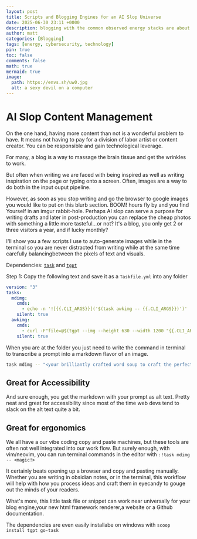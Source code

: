 ```yaml
---
layout: post
title: Scripts and Blogging Engines for an AI Slop Universe
date: 2025-06-30 23:11 +0000
description: blogging with the common observed energy stacks are about to be as outdated as 70s style terminals but there is some lessons to be learned about automation
author: matt
categories: [Blogging]
tags: [energy, cybersecurity, technology]
pin: true
toc: false
comments: false
math: true
mermaid: true
image:
  path: https://envs.sh/uw0.jpg
  alt: a sexy devil on a computer
---
```


# AI Slop Content Management

On the one hand, having more content than not is a wonderful problem to have. It means not having to pay for a division of labor artist or content creator. You can be responsible and gain technological leverage.

For many, a blog is a way to massage the brain tissue and get the wrinkles to work.

But often when writing we are faced with being inspired as well as writing inspiration on the page or typing onto a screen.
Often, images are a way to do both in the input ouput pipeline.

However, as soon as you stop writing and go the browser to google images you would like to put on this blurb section. BOOM! hours fly by and you find Yourself in an imgur rabbit-hole.
Perhaps AI slop can serve a purpose for writing drafts and later in post-production you can replace the cheap photos with something a little more tasteful...or not? It's a blog, you only get 2 or three visitors a year, and if lucky monthly?

I'll show you a few scripts I use to auto-generate images while in the terminal so you are never distracted from writing while at the same time carefully balancingbetween the pixels of text and visuals.

Dependencies: [`task`](https://taskfile.dev/) and [`tgpt`](https://github.com/aandrew-me/tgpt)

Step 1: Copy the following text and save it as a `Taskfile.yml` into any folder

```yaml
version: "3"
tasks:
  mdimg:
    cmds:
      - echo -n '![{{.CLI_ARGS}}]('$(task awkimg -- {{.CLI_ARGS}})')'
    silent: true
  awkimg:
    cmds:
      - curl -F"file=@$(tgpt --img --height 630 --width 1200 "{{.CLI_ARGS}}"| awk '{match($0, /Saved image as ([^ ]+\.jpg)/, arr);  if (arr[1] != "") {print arr[1]} }')" https://envs.sh
    silent: true
```

When you are at the folder you just need to write the command in terminal to transcribe a prompt into a markdown flavor of an image.

```sh
task mdimg -- "<your brilliantly crafted word soup to craft the perfect AI image here>"
```

## Great for Accessibility

And sure enough, you get the markdown with your prompt as alt text. Pretty neat and great for accessibility since most of the time web devs tend to slack on the alt text quite a bit.

## Great for ergonomics

We all have a our vibe coding copy and paste machines, but these tools are often not well integrated into our work flow. But surely enough, with vim/neovim, you can run terminal commands in the editor with `:!task mdimg -- <magic!>`

It certainly beats opening up a browser and copy and pasting manually. Whether you are writing in obsidian notes, or in the terminal, this workflow will help with how you process ideas and craft them in eyecandy to gouge out the minds of your readers.

What's more, this little task file or snippet can work near universally for your blog engine,your new html framework renderer,a website or a Github documentation.

The dependencies are even easily installabe on windows with `scoop install tgpt go-task`
